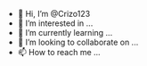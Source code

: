 - 👋 Hi, I’m @Crizo123
- 👀 I’m interested in ...
- 🌱 I’m currently learning ...
- 💞️ I’m looking to collaborate on ...
- 📫 How to reach me ...

<!---
Crizo123/Crizo123 is a ✨ special ✨ repository because its `READM
E.md` (this file) appears on your GitHub profile.
You can click the Preview link to take a look at your changes.
--->
